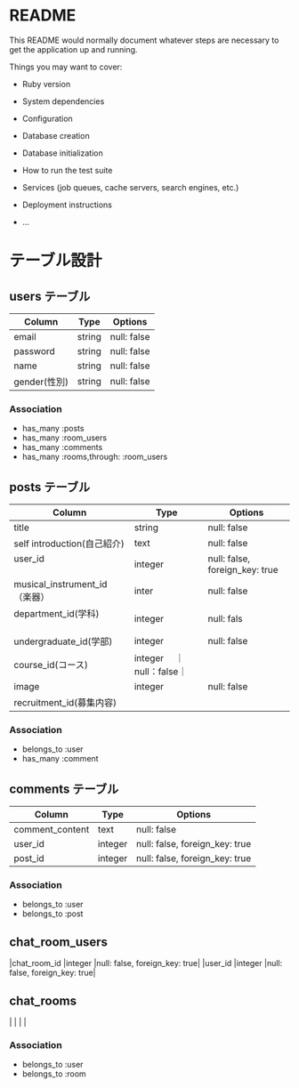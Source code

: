 # README

This README would normally document whatever steps are necessary to get the
application up and running.

Things you may want to cover:

* Ruby version

* System dependencies

* Configuration

* Database creation

* Database initialization

* How to run the test suite

* Services (job queues, cache servers, search engines, etc.)

* Deployment instructions

* ...


# テーブル設計

## users テーブル

| Column                | Type   | Options     |
| ----------------------| ------ | ----------- |
| email                 | string | null: false |
| password              | string | null: false |
| name                  | string | null: false |
|gender(性別)            | string |null: false  |

### Association
- has_many :posts
- has_many :room_users
- has_many :comments
- has_many :rooms,through: :room_users

## posts テーブル

| Column                         | Type                    | Options     |
| ------------------------------ | ------------------------| ----------- |
| title                          | string                  | null: false |
| self introduction(自己紹介)      | text                    | null: false |
| user_id   　　　　　　　　　　　   |integer                  | null: false, foreign_key: true|
|musical_instrument_id （楽器）   |inter                     |null: false|
|department_id(学科)      　　　   |integer                   |null: fals |
|undergraduate_id(学部)           |integer                   |null: false|
|course_id(コース)                 |integer　                ｜null：false｜
|image                            |integer                  |null: false|
|recruitment_id(募集内容)           |

### Association

- belongs_to :user
- has_many :comment 

## comments テーブル

| Column                | Type       | Options                        |
| ----------------------| ---------- | ------------------------------ |
| comment_content       | text       | null: false                    |
| user_id               | integer    |  null: false, foreign_key: true|
| post_id               | integer    |null: false, foreign_key: true  |

### Association

- belongs_to :user
- belongs_to :post

## chat_room_users
|chat_room_id |integer   |null: false, foreign_key: true|
|user_id      |integer   |null: false, foreign_key: true|

## chat_rooms
|             |           |                             |

### Association

- belongs_to :user
- belongs_to :room
